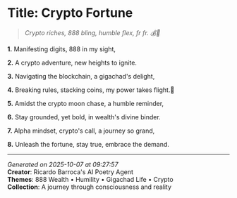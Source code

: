 # Title: Crypto Fortune

> *Crypto riches, 888 bling, humble flex, fr fr. 💰🤝*

**1.** Manifesting digits, 888 in my sight,


**2.** A crypto adventure, new heights to ignite.


**3.** Navigating the blockchain, a gigachad's delight,


**4.** Breaking rules, stacking coins, my power takes flight.🚀


**5.** Amidst the crypto moon chase, a humble reminder,


**6.** Stay grounded, yet bold, in wealth's divine binder.


**7.** Alpha mindset, crypto's call, a journey so grand,


**8.** Unleash the fortune, stay true, embrace the demand.



---

*Generated on 2025-10-07 at 09:27:57*  
**Creator**: Ricardo Barroca's AI Poetry Agent  
**Themes**: 888 Wealth • Humility • Gigachad Life • Crypto  
**Collection**: A journey through consciousness and reality